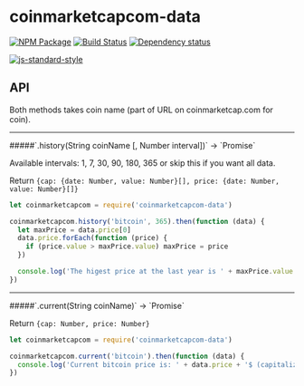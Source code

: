 # coinmarketcapcom-data

[![NPM Package](https://img.shields.io/npm/v/coinmarketcapcom-data.svg?style=flat-square)](https://www.npmjs.org/package/coinmarketcapcom-data)
[![Build Status](https://img.shields.io/travis/ExodusMovement/coinmarketcapcom-data.svg?branch=master&style=flat-square)](https://travis-ci.org/ExodusMovement/coinmarketcapcom-data)
[![Dependency status](https://img.shields.io/david/ExodusMovement/coinmarketcapcom-data.svg?style=flat-square)](https://david-dm.org/ExodusMovement/coinmarketcapcom-data#info=dependencies)

[![js-standard-style](https://cdn.rawgit.com/feross/standard/master/badge.svg)](https://github.com/feross/standard)

## API

Both methods takes coin name (part of URL on coinmarketcap.com for coin).

<hr>
#####`.history(String coinName [, Number interval])` -> `Promise`

Available intervals: 1, 7, 30, 90, 180, 365 or skip this if you want all data.

Return `{cap: {date: Number, value: Number}[], price: {date: Number, value: Number}[]}`

```javascript
let coinmarketcapcom = require('coinmarketcapcom-data')

coinmarketcapcom.history('bitcoin', 365).then(function (data) {
  let maxPrice = data.price[0]
  data.price.forEach(function (price) {
    if (price.value > maxPrice.value) maxPrice = price
  })

  console.log('The higest price at the last year is ' + maxPrice.value + '$ at ' + new Date(maxPrice.date))
})
```

<hr>
#####`.current(String coinName)` -> `Promise`

Return `{cap: Number, price: Number}`

```javascript
let coinmarketcapcom = require('coinmarketcapcom-data')

coinmarketcapcom.current('bitcoin').then(function (data) {
  console.log('Current bitcoin price is: ' + data.price + '$ (capitalization: ' + data.cap + '$)')
})
```
